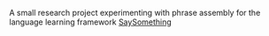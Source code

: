 A small research project experimenting with phrase assembly for the language learning framework [SaySomething](https://www.saysomethingin.com/en/automagic/?gad_source=1&gclid=Cj0KCQiAy8K8BhCZARIsAKJ8sfTWpLd83P1eB5PeUWjzCPRwhdABJrmd4nLf51iTzZLUiu4ow5HP7WgaAq5GEALw_wcB)
